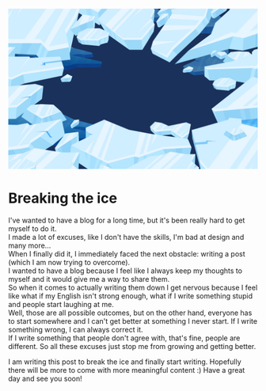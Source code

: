 ![post_logo](../images/breaking_the_ice.jpg)
# Breaking the ice

I've wanted to have a blog for a long time, but it's been really hard to get myself to do it.<br/>
I made a lot of excuses, like I don't have the skills, I'm bad at design and many more...<br/>
When I finally did it, I immediately faced the next obstacle: writing a post (which I am now trying to overcome).<br/>
I wanted to have a blog because I feel like I always keep my thoughts to myself and it would give me a way to share them.<br/>
So when it comes to actually writing them down I get nervous because I feel like what if my English isn't strong enough, what if I write something stupid and people start laughing at me.<br/>
Well, those are all possible outcomes, but on the other hand, everyone has to start somewhere and I can't get better at something I never start. If I write something wrong, I can always correct it.<br/>
If I write something that people don't agree with, that's fine, people are different. So all these excuses just stop me from growing and getting better.<br/>

I am writing this post to break the ice and finally start writing. Hopefully there will be more to come with more meaningful content :)
Have a great day and see you soon!

